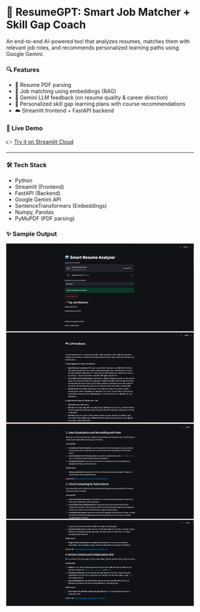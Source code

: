 # 🤖 ResumeGPT: Smart Job Matcher + Skill Gap Coach

An end-to-end AI-powered tool that analyzes resumes, matches them with relevant job roles, and recommends personalized learning paths using Google Gemini.

### 🔍 Features

- 📄 Resume PDF parsing
- 🔎 Job matching using embeddings (RAG)
- 🧠 Gemini LLM feedback (on resume quality & career direction)
- 📘 Personalized skill gap learning plans with course recommendations
- ☁️ Streamlit frontend + FastAPI backend

### 🚀 Live Demo

👉 [Try it on Streamlit Cloud](https://resumegpt-job-matcher-skill-gap-coach.streamlit.app/)

---

### 🛠️ Tech Stack

- Python
- Streamlit (Frontend)
- FastAPI (Backend)
- Google Gemini API
- SentenceTransformers (Embeddings)
- Numpy, Pandas
- PyMuPDF (PDF parsing)

### ✨ Sample Output

<img src="pic1.png" width="600"/>
<img src="pic2.png" width="600"/>
<img src="pic3.png" width="600"/>
<img src="pic4.png" width="600"/>
